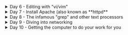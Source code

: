 <details><summary> Day 6 - Editing with "vi/vim" </summary>
 <br>

    1) Editing documents with `vi`. 
 
  ![image](https://user-images.githubusercontent.com/86648102/143769852-95d47134-a989-4b26-aa02-7d5348e2ca81.png)
  
  vi fileName : to open a file
  :w fileName : to save it as another file
  
  **Copying (Yanking)**

To copy text, place the cursor in the desired location and press the y key followed by the movement command. Below are some helpful yanking commands:

    yy - Yank (copy) the current line, including the newline character.
    3yy - Yank (copy) three lines, starting from the line where the cursor is positioned.
    y$ - Yank (copy) everything from the cursor to the end of the line.
    y^ - Yank (copy) everything from the cursor to the start of the line.
    yw - Yank (copy) to the start of the next word.
    yiw – Yank (copy) the current word.
    y% - Yank (copy) to the matching character. By default supported pairs are (), {}, and []. Useful to copy text between matching brackets.

  **Cutting (Deleting)**

In normal mode, d is the key for cutting (deleting) text. Move the cursor to the desired position and press the d key, followed by the movement command. Here are some helpful deleting commands:

    dd - Delete (cut) the current line, including the newline character.
    3dd - Delete (cut) three lines, starting from the line where the cursor is positioned,
    d$ - Delete (cut) everything from the cursor to the end of the line.

The movement commands that apply for yanking are also valid for deleting. For example dw, deletes to the start of the next word, and d^ deletes everything from the cursor to the start of the line.
  
  **Pasting (Putting)**

To put the yanked or deleted text, move the cursor to the desired location and press `p` to put (paste) the text after the cursor or `P` to put (paste) before the cursor.

  **Undo changes**
  Use `u` to revert changes.
  
  **Find**
  Use `/` to find items then `n` to go to the next found item.
  
  2) Use `vimtutor` to find more info about vim and it's powers.
  
  ![image](https://user-images.githubusercontent.com/86648102/143771778-3856ca2e-a886-4891-9dda-5c09183d2061.png)

  
</details>





<details><summary> Day 7 - Install Apache (also known as **httpd** </summary>
 <br>

    1) `sudo apt update` and  `sudo apt upgrade` 
    
>>to update the system
 
    2) `sudo apt install apache2`
  
 ![image](https://user-images.githubusercontent.com/86648102/143772031-e91139d5-5467-40e9-a150-cfae05193dee.png)

  Now, by putting out `Public` IPv4 address into a browser, we'll get this message:
 
 ![image](https://user-images.githubusercontent.com/86648102/143772163-a9c49935-ed3a-438e-b830-269666d19bc8.png)

   3) Check the status of the apache service with `systemctl status apache2.service`
 
   ![image](https://user-images.githubusercontent.com/86648102/143772222-7d09a83a-184c-4e41-b735-c112eae563af.png)
 
   Also, `systemctl` has a lot of other usages, including **restart** , **reboot** , **stop** and many others.
 
 ![image](https://user-images.githubusercontent.com/86648102/143772319-99b6ab55-74d8-41e1-bb0c-4ec382a5d078.png)

 
   4) Apache configuration is found in `/etc/apache2/apache2.conf`
 
 ![image](https://user-images.githubusercontent.com/86648102/143772659-0b12bd74-ea35-4843-a2d4-38bb91e5b0a2.png)
 
   Also, the place where the default page files are found is into `/var/www/html/index.html`
 
 ![image](https://user-images.githubusercontent.com/86648102/143772753-c82f9c04-ae5a-4ae9-9bb6-c1540eefc232.png)

   By modifying this file, you change the look of your default page.
 
 ![image](https://user-images.githubusercontent.com/86648102/143774040-e2c46ebd-9795-4383-9ace-f29008d835f7.png)

   5) Apache logs.
     
   You can see who's been accessing your page in the `/var/log/apache2/access.log` file. 
 ![image](https://user-images.githubusercontent.com/86648102/143774117-994864fe-9fd9-4850-8fe1-04f47c9a70eb.png)

 
  <br>
</details>

<details><summary> Day 8 - The infamous "grep" and other text processors </summary>
 <br>

   1) `cat /var/log/apache2/access.log` 
   2) `less /var/log/apache2/access.log`
   3) `sudo less /var/log/auth.log`
    > View recent logins and sudo usage by viewing /var/log/auth.log with less

   4) `head /var/log/apache2/access.log`
   5) `tail /var/log/apache2/access.log`
   6) `sudo cat /var/log/auth.log | grep "authenticating"`

      `grep "authenticating" /var/log/auth.log | grep "root"`
   7) cut : command to select out most interesting portions of each line by specifying "-d" (delimiter) and "-f" (field)
      `grep "authenticating" /var/log/auth.log| grep "root"| cut -f 10- -d" "`

  <br>
</details>

<details><summary> Day 9 - Diving into networking </summary>
 <br>
  
    1) `netstat` : Print network connections, routing tables, interface statis‐tics, masquerade connections, and multicast memberships
`netstat -l`
`netstat -lp`
`netstat -r` 
`netstat -i` 
 
    2) `ss` : Socket Status
 `ss -ltp` 
 ![image](https://user-images.githubusercontent.com/86648102/155973208-6e42d5a9-c4a4-4d94-8dba-f562baacf581.png)

    3) `namp` : Network Mapper
 `nmap localhost`
 ![image](https://user-images.githubusercontent.com/86648102/155973528-915be1cf-f5e1-4ab5-aaae-9e7c57f96a3a.png)

    4) Firewalls : `ufw`
 `sudo ufw status`
 `sudo ufw deny http`
 `sudo ufw enable`
 `sudo ufw status`
 `sudo ufw allow http`
 ![image](https://user-images.githubusercontent.com/86648102/155975053-261ef379-5d6e-4ac1-9d0b-093f90975c38.png)

 
 
 
 
   <br>
</details>


<details><summary> Day 10 - Getting the computer to do your work for you </summary>
 <br>

    1) Crontab : edit it with `sudo vi /etc/crontab` and add your entries at the bottom of the file.
 ![image](https://user-images.githubusercontent.com/86648102/155978881-6df90ffa-1220-4da5-a11f-4837d01a2f14.png)

 
 
 
 
    <br>
</details>
